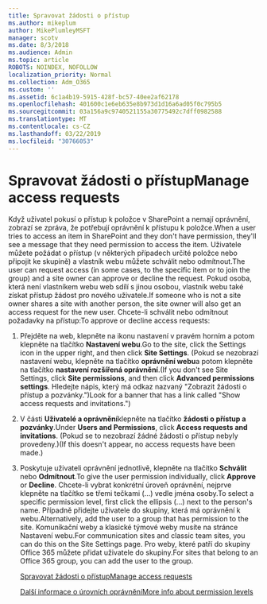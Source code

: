 ```yaml
---
title: Spravovat žádosti o přístup
ms.author: mikeplum
author: MikePlumleyMSFT
manager: scotv
ms.date: 8/3/2018
ms.audience: Admin
ms.topic: article
ROBOTS: NOINDEX, NOFOLLOW
localization_priority: Normal
ms.collection: Adm_O365
ms.custom: ''
ms.assetid: 6c1a4b19-5915-428f-bc57-40ee2af62178
ms.openlocfilehash: 401600c1e6eb635e8b973d1d16a6ad05f0c795b5
ms.sourcegitcommit: 03a156a9c9740521155a30775492c7dff0982588
ms.translationtype: MT
ms.contentlocale: cs-CZ
ms.lasthandoff: 03/22/2019
ms.locfileid: "30766053"
---
```

# <a name="manage-access-requests"></a><span data-ttu-id="1ef23-102">Spravovat žádosti o přístup</span><span class="sxs-lookup"><span data-stu-id="1ef23-102">Manage access requests</span></span>

<span data-ttu-id="1ef23-103">Když uživatel pokusí o přístup k položce v SharePoint a nemají oprávnění, zobrazí se zpráva, že potřebují oprávnění k přístupu k položce.</span><span class="sxs-lookup"><span data-stu-id="1ef23-103">When a user tries to access an item in SharePoint and they don't have permission, they'll see a message that they need permission to access the item.</span></span> <span data-ttu-id="1ef23-104">Uživatele můžete požádat o přístup (v některých případech určité položce nebo připojit ke skupině) a vlastník webu můžete schválit nebo odmítnout.</span><span class="sxs-lookup"><span data-stu-id="1ef23-104">The user can request access (in some cases, to the specific item or to join the group) and a site owner can approve or decline the request.</span></span> <span data-ttu-id="1ef23-105">Pokud osoba, která není vlastníkem webu web sdílí s jinou osobou, vlastník webu také získat přístup žádost pro nového uživatele.</span><span class="sxs-lookup"><span data-stu-id="1ef23-105">If someone who is not a site owner shares a site with another person, the site owner will also get an access request for the new user.</span></span> <span data-ttu-id="1ef23-106">Chcete-li schválit nebo odmítnout požadavky na přístup:</span><span class="sxs-lookup"><span data-stu-id="1ef23-106">To approve or decline access requests:</span></span>
  
1. <span data-ttu-id="1ef23-107">Přejděte na web, klepněte na ikonu nastavení v pravém horním a potom klepněte na tlačítko **Nastavení webu**.</span><span class="sxs-lookup"><span data-stu-id="1ef23-107">Go to the site, click the Settings icon in the upper right, and then click **Site Settings**.</span></span> <span data-ttu-id="1ef23-108">(Pokud se nezobrazí nastavení webu, klepněte na tlačítko **oprávnění webu**a potom klepněte na tlačítko **nastavení rozšířená oprávnění**.</span><span class="sxs-lookup"><span data-stu-id="1ef23-108">(If you don't see Site Settings, click **Site permissions**, and then click **Advanced permissions settings**.</span></span> <span data-ttu-id="1ef23-109">Hledejte nápis, který má odkaz nazvaný "Zobrazit žádosti o přístup a pozvánky.")</span><span class="sxs-lookup"><span data-stu-id="1ef23-109">Look for a banner that has a link called "Show access requests and invitations.")</span></span>
    
2. <span data-ttu-id="1ef23-110">V části **Uživatelé a oprávnění**klepněte na tlačítko **žádosti o přístup a pozvánky**.</span><span class="sxs-lookup"><span data-stu-id="1ef23-110">Under **Users and Permissions**, click **Access requests and invitations**.</span></span> <span data-ttu-id="1ef23-111">(Pokud se to nezobrazí žádné žádosti o přístup nebyly provedeny.)</span><span class="sxs-lookup"><span data-stu-id="1ef23-111">(If this doesn't appear, no access requests have been made.)</span></span>
    
3. <span data-ttu-id="1ef23-112">Poskytuje uživateli oprávnění jednotlivě, klepněte na tlačítko **Schválit** nebo **Odmítnout**.</span><span class="sxs-lookup"><span data-stu-id="1ef23-112">To give the user permission individually, click **Approve** or **Decline**.</span></span> <span data-ttu-id="1ef23-113">Chcete-li vybrat konkrétní úroveň oprávnění, nejprve klepněte na tlačítko se třemi tečkami (...) vedle jména osoby.</span><span class="sxs-lookup"><span data-stu-id="1ef23-113">To select a specific permission level, first click the ellipsis (...) next to the person's name.</span></span> <span data-ttu-id="1ef23-114">Případně přidejte uživatele do skupiny, která má oprávnění k webu.</span><span class="sxs-lookup"><span data-stu-id="1ef23-114">Alternatively, add the user to a group that has permission to the site.</span></span> <span data-ttu-id="1ef23-115">Komunikační weby a klasické týmové weby musíte na stránce Nastavení webu.</span><span class="sxs-lookup"><span data-stu-id="1ef23-115">For communication sites and classic team sites, you can do this on the Site Settings page.</span></span> <span data-ttu-id="1ef23-116">Pro weby, které patří do skupiny Office 365 můžete přidat uživatele do skupiny.</span><span class="sxs-lookup"><span data-stu-id="1ef23-116">For sites that belong to an Office 365 group, you can add the user to the group.</span></span>
    
    [<span data-ttu-id="1ef23-117">Spravovat žádosti o přístup</span><span class="sxs-lookup"><span data-stu-id="1ef23-117">Manage access requests </span></span>](https://go.microsoft.com/fwlink/?linkid=2008747)
    
    [<span data-ttu-id="1ef23-118">Další informace o úrovních oprávnění</span><span class="sxs-lookup"><span data-stu-id="1ef23-118">More info about permission levels</span></span>](https://go.microsoft.com/fwlink/?linkid=867071)
    

